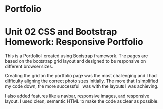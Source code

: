 # Portfolio
# Unit 02 CSS and Bootstrap Homework: Responsive Portfolio

This is a Portfolio I created using Bootstrap framework. The pages are based on the bootstrap grid layout and designed to be responsive on different browser sizes. 

Creating the grid on the portfolio page was the most challenging and I had difficulty aligning the correct photo sizes initially. The more that I simplified my code down, the more successful I was with the layouts I was achieving. 

I also added features like a navbar, responsive images, and responsive layout. I used clean, semantic HTML to make the code as clear as possible. 



